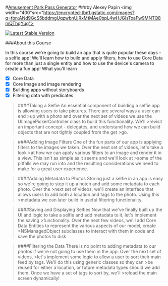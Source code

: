 #[Amusement Park Pass Generator](https://teamtreehouse.com/projects/amusement-park-pass-generator-part-2)
###by Alexey Papin
<img width="400"src="https://encrypted-tbn1.gstatic.com/images?q=tbn:ANd9GcS5bddmgUqzwbnUjRxMtMAe0bpL4wHJGIsTxaFw9MNTQ8mQThqYug">

[![Latest Stable Version](https://poser.pugx.org/edward/aaa/v/stable)](https://packagist.org/packages/edward/aaa)

###About this Course

In this course we're going to build an app that is quite popular these days - a selfie app! We'll learn how to build and apply filters, how to use Core Data for more than just a single entity and how to use the device's camera to create a fun app!
What you'll learn

- [x] Core Data
- [x] Core Image and image rendering
- [x] Building apps without storyboards
- [x] Filtering data with predicates

>####Taking a Selfie
>An essential component of building a selfie app is allowing users to take pictures. There are several ways a user can end >up with a photo and over the next set of videos we use the UIImagePickerController class to build this functionality. We'll >revisit an important concept - delegates, and understand how we can build objects that are not tightly coupled from the get >go.

>####Adding Image Filters
>One of the fun parts of our app is applying filters to the images we taken. Over the next set of videos, let's take a look >at how we can apply various filters to an image and render it in a view. This isn't as simple as it seems and we'll look at >some of the pitfalls we may run into and the resulting considerations we need to make for a great user experience.

>####Adding Metadata to Photos
>Storing just a selfie in an app is easy so we're going to step it up a notch and add some metadata to each photo. Over the >next set of videos, we'll create an interface that allows users to add both a location and tags to the photo. Using this >metadata we can later build in useful filtering functionality.

>####Saving and Displaying Selfies
>Now that we've finally built up the UI and logic to take a selfie and add metadata to it, let's implement the saving >functionality. Over the next few videos, we'll add Core Data Entities to represent the various aspects of our model, create >NSManagedObject subclasses to interact with them in code and save the photos to disk

>####Filtering the Data
>There is no point to adding metadata to our photos if we're not going to use them in the app. Over the next set of videos, >let's implement some logic to allow a user to sort their main feed by tags. We'll do this using generic classes so they can >be reused for either a location, or future metadata types should we add them. Once we have a set of tags to sort by, we'll >reload the main screen dynamically!
